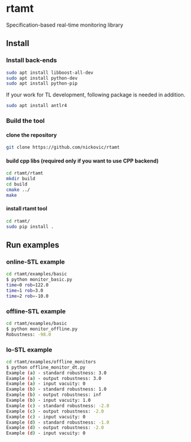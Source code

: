 # rtamt

Specification-based real-time monitoring library

## Install

### Install back-ends

```bash
sudo apt install libboost-all-dev
sudo apt install python-dev
sudo apt install python-pip
```

If your work for TL development, following package is needed in addition.

```bash
sudo apt install antlr4
```

### Build the tool

#### clone the repository

```bash
git clone https://github.com/nickovic/rtamt
```

#### build cpp libs (required only if you want to use CPP backend)

```bash
cd rtamt/rtamt
mkdir build
cd build
cmake ../
make
```

#### install rtamt tool

```bash
cd rtamt/
sudo pip install .
```

## Run examples

### online-STL example

```bash
cd rtamt/examples/basic
$ python monitor_basic.py
time=0 rob=122.0
time=1 rob=3.0
time=2 rob=-10.0
```

### offline-STL example

```bash
cd rtamt/examples/basic
$ python monitor_offline.py
Robustness: -98.0
```

### Io-STL example

```bash
cd rtamt/examples/offline_monitors
$ python offline_monitor_dt.py
Example (a) - standard robustness: 3.0
Example (a) - output robustness: 3.0
Example (a) - input vacuity: 0
Example (b) - standard robustness: 1.0
Example (b) - output robustness: inf
Example (b) - input vacuity: 1.0
Example (c) - standard robustness: -2.0
Example (c) - output robustness: -2.0
Example (c) - input vacuity: 0
Example (d) - standard robustness: -1.0
Example (d) - output robustness: -2.0
Example (d) - input vacuity: 0
```
